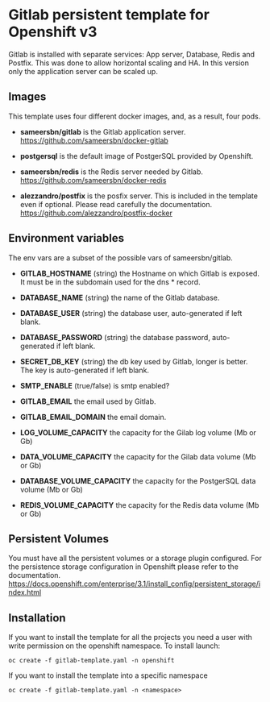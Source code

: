 Gitlab persistent template for Openshift v3
===========================================

Gitlab is installed with separate services: App server, Database, Redis and Postfix. This was done to allow horizontal scaling and HA. In this version only the application server can be scaled up.

## Images


This template uses four different docker images, and, as a result, four pods.

* **sameersbn/gitlab** is the Gitlab application server. https://github.com/sameersbn/docker-gitlab

* **postgersql** is the default image of PostgerSQL provided by Openshift.

* **sameersbn/redis** is the Redis server needed by Gitlab.  https://github.com/sameersbn/docker-redis

* **alezzandro/postfix** is the posfix server. This is included in the template even if optional. Please read carefully the documentation. https://github.com/alezzandro/postfix-docker

## Environment variables

The env vars are a subset of the possible vars of sameersbn/gitlab.

* **GITLAB_HOSTNAME** (string) the Hostname on which Gitlab is exposed. It must be in the subdomain used for the dns * record.

* **DATABASE_NAME** (string) the name of the Gitlab database.

* **DATABASE_USER** (string) the database user, auto-generated if left blank.

* **DATABASE_PASSWORD** (string) the database password, auto-generated if left blank.

* **SECRET_DB_KEY** (string) the db key used by Gitlab, longer is better. The key is auto-generated if left blank.

* **SMTP_ENABLE** (true/false) is smtp enabled?

* **GITLAB_EMAIL** the email used by Gitlab.

* **GITLAB_EMAIL_DOMAIN** the email domain.

* **LOG_VOLUME_CAPACITY** the capacity for the Gilab log volume (Mb or Gb)

* **DATA_VOLUME_CAPACITY** the capacity for the Gilab data volume (Mb or Gb)

* **DATABASE_VOLUME_CAPACITY** the capacity for the PostgerSQL data volume (Mb or Gb)

* **REDIS_VOLUME_CAPACITY** the capacity for the Redis data volume (Mb or Gb)

## Persistent Volumes

You must have all the persistent volumes or a storage plugin configured. For the persistence storage configuration in Openshift please refer to the documentation. https://docs.openshift.com/enterprise/3.1/install_config/persistent_storage/index.html

## Installation

If you want to install the template for all the projects you need a user with write permission on the openshift namespace.
To install launch:

```shell
oc create -f gitlab-template.yaml -n openshift
```

If you want to install the template into a specific namespace

```shell
oc create -f gitlab-template.yaml -n <namespace>
```



